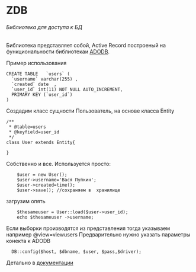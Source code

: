 # ZDB

###### Библиотека  для  доступа   к БД

Библиотека  представляет  собой, Active Record построеный 
на  функциональности  библиотекаи [ADODB](http://adodb.org/dokuwiki/doku.php).

Пример использования

    CREATE TABLE   `users` (
      `username` varchar(255) ,
      `created` date  ,
      `user_id` int(11) NOT NULL AUTO_INCREMENT,
      PRIMARY KEY (`user_id`)
    )
    
Создадим класс сущности Пользователь, на основе класса Entity

    /**
     * @table=users
     * @keyfield=user_id
     */
    class User extends Entity{
    
    }
Собственно и все.
Используется просто:

        $user = new User();
        $user->username='Вася Пупкин';
        $user->created=time();
        $user->save(); //сохраняем в  хранилище
 
 загрузим  опять
 
        $thesameuser = User::load($user->user_id);
        echo $thesameuser ->username;
Если  выборки  производятся  из  представления тогда  указываем например @view=viewusers
Предварительно  нужно  указать параметры  конекта к ADODB

      DB::config($host, $dbname, $user, $pass,$driver);

 Детально  в [документации](https://github.com/leon-mbs/zdb/blob/master/docs.md)
